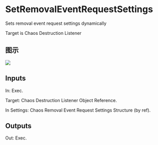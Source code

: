 # SetRemovalEventRequestSettings

Sets removal event request settings dynamically

Target is Chaos Destruction Listener

## 图示

![]($-20221218-18415995.png)

## Inputs

In: Exec.

Target: Chaos Destruction Listener Object Reference.

In Settings: Chaos Removal Event Request Settings Structure (by ref).  

## Outputs

Out: Exec.


